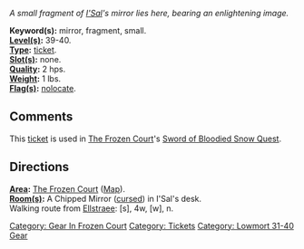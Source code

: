 *A small fragment of [I'Sal](I'Sal's_Spirit.md "wikilink")'s mirror lies
here, bearing an enlightening image.*

**Keyword(s):** mirror, fragment, small.  
**[Level(s)](Object_Level.md "wikilink"):** 39-40.  
**[Type](:Category:_Object_Types.md "wikilink"):**
[ticket](:Category:_Tickets.md "wikilink").  
**[Slot(s)](Object_Slots.md "wikilink"):** none.  
**[Quality](Object_Quality.md "wikilink"):** 2 hps.  
**[Weight](Object_Weight.md "wikilink"):** 1 lbs.  
**[Flag(s)](:Category:_Object_Flags.md "wikilink"):**
[nolocate](NoLocate_Flag.md "wikilink").  

## Comments

This [ticket](:Category:_Tickets.md "wikilink") is used in [The Frozen
Court](:Category:_Frozen_Court.md "wikilink")'s [Sword of Bloodied Snow
Quest](Sword_Of_Bloodied_Snow_Quest.md "wikilink").

## Directions

**[Area](:Category:_Areas.md "wikilink"):** [The Frozen
Court](:Category:_Frozen_Court.md "wikilink")
([Map](Frozen_Court_Map.md "wikilink")).  
**[Room(s)](:Category:_Rooms.md "wikilink"):** A Chipped Mirror
([cursed](Cursed_Rooms.md "wikilink")) in I'Sal's desk.  
Walking route from
[Ellstraee](Drow_Priestess_Of_Ellstraee.md "wikilink"): \[s\], 4w,
\[w\], n.

[Category: Gear In Frozen
Court](Category:_Gear_In_Frozen_Court "wikilink") [Category:
Tickets](Category:_Tickets "wikilink") [Category: Lowmort 31-40
Gear](Category:_Lowmort_31-40_Gear "wikilink")
